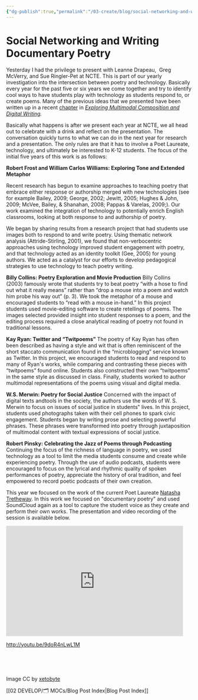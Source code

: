 ```yaml
---
{"dg-publish":true,"permalink":"/03-create/blog/social-networking-and-writing-documentary-poetry/","title":"Social Networking and Writing Documentary Poetry","tags":["ncte","poetry","soundcloud"]}
---
```


# Social Networking and Writing Documentary Poetry

Yesterday I had the privilege to present with Leanne Drapeau,  Greg McVerry, and Sue Ringler-Pet at NCTE. This is part of our yearly investigation into the intersection between poetry and technology. Basically every year for the past five or six years we come together and try to identify cool ways to have students play with technology as students respond to, or create poems. Many of the previous ideas that we presented have been written up in a recent [chapter](http://wiobyrne.com/writing-technology-book-chapter-proposals/) in _[Exploring Multimodal Composition and Digital Writing](http://www.igi-global.com/book/exploring-multimodal-composition-digital-writing/75468)._ 

Basically what happens is after we present each year at NCTE, we all head out to celebrate with a drink and reflect on the presentation. The conversation quickly turns to what we can do in the next year for research and a presentation. The only rules are that it has to involve a Poet Laureate, technology, and ultimately be interested to K-12 students. The focus of the initial five years of this work is as follows:

**Robert Frost and William Carlos Williams: Exploring Tone and Extended Metaphor**

Recent research has begun to examine approaches to teaching poetry that embrace either response or authorship merged with new technologies (see for example Bailey, 2009; George, 2002; Jewitt, 2005; Hughes & John, 2009; McVee, Bailey, & Shanahan, 2008; Pappas & Varelas, 2009;). Our work examined the integration of technology to potentially enrich English classrooms, looking at both response to and authorship of poetry.

We began by sharing results from a research project that had students use images both to respond to and write poetry. Using thematic network analysis (Attride-Stirling, 2001), we found that non-verbocentric approaches using technology improved student engagement with poetry, and that technology acted as an identity toolkit (Gee, 2005) for young authors. We acted as a catalyst for our efforts to develop pedagogical strategies to use technology to teach poetry writing.

**Billy Collins: Poetry Exploration and Movie Production** Billy Collins (2003) famously wrote that students try to beat poetry “with a hose to find out what it really means” rather than “drop a mouse into a poem and watch him probe his way out” (p. 3). We took the metaphor of a mouse and encouraged students to “read with a mouse in-hand.” In this project students used movie-editing software to create retellings of poems. The images selected provided insight into student responses to a poem, and the editing process required a close analytical reading of poetry not found in traditional lessons.

**Kay Ryan: Twitter and “Twitpoems”** The poetry of Kay Ryan has often been described as having a style and wit that is often reminiscent of the short staccato communication found in the “microblogging” service known as Twitter. In this project, we encouraged students to read and respond to many of Ryan's works, while comparing and contrasting these pieces with “twitpoems” found online. Students also constructed their own “twitpoems” in the same style as discussed in class. Finally, students worked to author multimodal representations of the poems using visual and digital media.

**W.S. Merwin: Poetry for Social Justice** Concerned with the impact of digital texts andtools in the society, the authors use the words of W. S. Merwin to focus on issues of social justice in students‟ lives. In this project, students used photographs taken with their cell phones to spark civic engagement. Students began by writing prose and selecting powerful phrases. These phrases were transformed into poetry through juxtaposition of multimodal content with textual expressions of social justice.

**Robert Pinsky: Celebrating the Jazz of Poems through Podcasting** Continuing the focus of the richness of language in poetry, we used technology as a tool to limit the media students consume and create while experiencing poetry. Through the use of audio podcasts, students were encouraged to focus on the lyrical and rhythmic quality of spoken performances of poetry, appreciate the history of oral tradition, and feel empowered to record poetic podcasts of their own creation.

This year we focused on the work of the current Poet Laureate [Natasha Tretheway](http://en.wikipedia.org/wiki/Natasha_Trethewey). In this work we focused on "documentary poetry" and used SoundCloud again as a tool to capture the student voice as they create and perform their own works. The presentation and video recording of the session is available below.

<iframe src="https://docs.google.com/presentation/d/1HVxZ9JGv5daBIuWn8tbZqzRc0vk2SEsnGIae-Me6mtM/embed?start=false&amp;loop=false&amp;delayms=3000" height="299" width="480" allowfullscreen="true" frameborder="0"></iframe>

http://youtu.be/9doR4nLwL1M

 

 

Image CC by [xetobyte](http://xetobyte.deviantart.com/art/A-Silent-Poetry-283312093)

[[02 DEVELOP/🗂️ MOCs/Blog Post Index\|Blog Post Index]]
